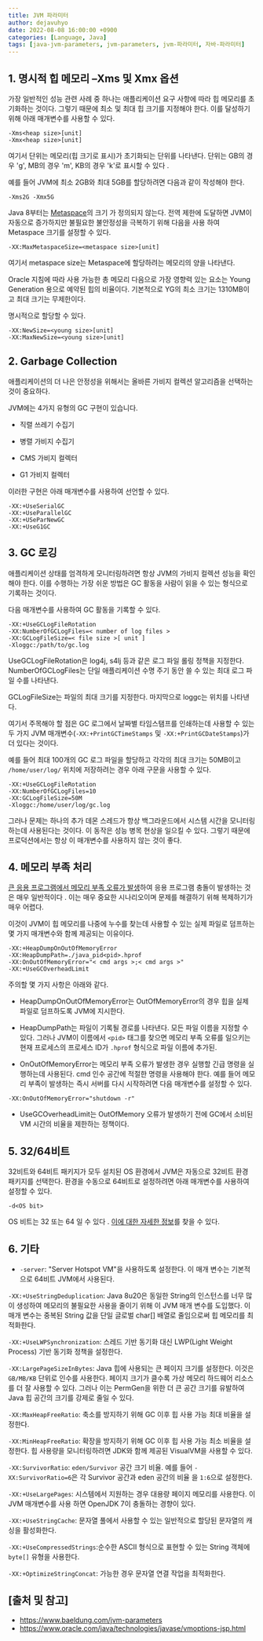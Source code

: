 ```yaml
---
title: JVM 파라미터
author: dejavuhyo
date: 2022-08-08 16:00:00 +0900
categories: [Language, Java]
tags: [java-jvm-parameters, jvm-parameters, jvm-파라미터, 자바-파라미터]
---
```


## 1. 명시적 힙 메모리 –Xms 및 Xmx 옵션
가장 일반적인 성능 관련 사례 중 하나는 애플리케이션 요구 사항에 따라 힙 메모리를 초기화하는 것이다. 그렇기 때문에 최소 및 최대 힙 크기를 지정해야 한다. 이를 달성하기 위해 아래 매개변수를 사용할 수 있다.

```text
-Xms<heap size>[unit]
-Xmx<heap size>[unit]
```

여기서 단위는 메모리(힙 크기로 표시)가 초기화되는 단위를 나타낸다. 단위는 GB의 경우 'g', MB의 경우 'm', KB의 경우 'k'로 표시할 수 있다 .

예를 들어 JVM에 최소 2GB와 최대 5GB를 할당하려면 다음과 같이 작성해야 한다.

```text
-Xms2G -Xmx5G
```

Java 8부터는 [Metaspace](https://matthung0807.blogspot.com/2019/03/about-g1-garbage-collector-permanent.html)의 크기 가 정의되지 않는다. 전역 제한에 도달하면 JVM이 자동으로 증가하지만 불필요한 불안정성을 극복하기 위해 다음을 사용 하여 Metaspace 크기를 설정할 수 있다.

```text
-XX:MaxMetaspaceSize=<metaspace size>[unit]
```

여기서 metaspace size는 Metaspace에 할당하려는 메모리의 양을 나타낸다.

Oracle 지침에 따라 사용 가능한 총 메모리 다음으로 가장 영향력 있는 요소는 Young Generation 용으로 예약된 힙의 비율이다. 기본적으로 YG의 최소 크기는 1310MB이고 최대 크기는 무제한이다.

명시적으로 할당할 수 있다.

```text
-XX:NewSize=<young size>[unit] 
-XX:MaxNewSize=<young size>[unit]
```

## 2. Garbage Collection
애플리케이션의 더 나은 안정성을 위해서는 올바른 가비지 컬렉션 알고리즘을 선택하는 것이 중요하다.

JVM에는 4가지 유형의 GC 구현이 있습니다.

* 직렬 쓰레기 수집기

* 병렬 가비지 수집기

* CMS 가비지 컬렉터

* G1 가비지 컬렉터

이러한 구현은 아래 매개변수를 사용하여 선언할 수 있다.

```text
-XX:+UseSerialGC
-XX:+UseParallelGC
-XX:+USeParNewGC
-XX:+UseG1GC
```

## 3. GC 로깅
애플리케이션 상태를 엄격하게 모니터링하려면 항상 JVM의 가비지 컬렉션 성능을 확인해야 한다. 이를 수행하는 가장 쉬운 방법은 GC 활동을 사람이 읽을 수 있는 형식으로 기록하는 것이다.

다음 매개변수를 사용하여 GC 활동을 기록할 수 있다.

```text
-XX:+UseGCLogFileRotation 
-XX:NumberOfGCLogFiles=< number of log files > 
-XX:GCLogFileSize=< file size >[ unit ]
-Xloggc:/path/to/gc.log
```

UseGCLogFileRotation은 log4j, s4lj 등과 같은 로그 파일 롤링 정책을 지정한다. NumberOfGCLogFiles는 단일 애플리케이션 수명 주기 동안 쓸 수 있는 최대 로그 파일 수를 나타낸다.

GCLogFileSize는 파일의 최대 크기를 지정한다. 마지막으로 loggc는 위치를 나타낸다.

여기서 주목해야 할 점은 GC 로그에서 날짜별 타임스탬프를 인쇄하는데 사용할 수 있는 두 가지 JVM 매개변수(`-XX:+PrintGCTimeStamps` 및 `-XX:+PrintGCDateStamps`)가 더 있다는 것이다.

예를 들어 최대 100개의 GC 로그 파일을 할당하고 각각의 최대 크기는 50MB이고 `/home/user/log/` 위치에 저장하려는 경우 아래 구문을 사용할 수 있다.

```text
-XX:+UseGCLogFileRotation  
-XX:NumberOfGCLogFiles=10
-XX:GCLogFileSize=50M 
-Xloggc:/home/user/log/gc.log
```

그러나 문제는 하나의 추가 데몬 스레드가 항상 백그라운드에서 시스템 시간을 모니터링하는데 사용된다는 것이다. 이 동작은 성능 병목 현상을 일으킬 수 있다. 그렇기 때문에 프로덕션에서는 항상 이 매개변수를 사용하지 않는 것이 좋다.

## 4. 메모리 부족 처리
[큰 응용 프로그램에서 메모리 부족 오류가 발생](https://docs.oracle.com/en/java/javase/11/docs/api/java.base/java/lang/OutOfMemoryError.html)하여 응용 프로그램 충돌이 발생하는 것은 매우 일반적이다 . 이는 매우 중요한 시나리오이며 문제를 해결하기 위해 복제하기가 매우 어렵다.

이것이 JVM이 힙 메모리를 나중에 누수를 찾는데 사용할 수 있는 실제 파일로 덤프하는 몇 가지 매개변수와 함께 제공되는 이유이다.

```text
-XX:+HeapDumpOnOutOfMemoryError 
-XX:HeapDumpPath=./java_pid<pid>.hprof
-XX:OnOutOfMemoryError="< cmd args >;< cmd args >" 
-XX:+UseGCOverheadLimit
```

주의할 몇 가지 사항은 아래와 같다.

* HeapDumpOnOutOfMemoryError는 OutOfMemoryError의 경우 힙을 실제 파일로 덤프하도록 JVM에 지시한다.

* HeapDumpPath는 파일이 기록될 경로를 나타낸다. 모든 파일 이름을 지정할 수 있다. 그러나 JVM이 이름에서 `<pid>`  태그를 찾으면 메모리 부족 오류를 일으키는 현재 프로세스의 프로세스 ID가 `.hprof` 형식으로 파일 이름에 추가된.

* OnOutOfMemoryError는 메모리 부족 오류가 발생한 경우 실행할 긴급 명령을 실행하는데 사용된다. cmd 인수 공간에 적절한 명령을 사용해야 한다. 예를 들어 메모리 부족이 발생하는 즉시 서버를 다시 시작하려면 다음 매개변수를 설정할 수 있다.

```text
-XX:OnOutOfMemoryError="shutdown -r"
```

* UseGCOverheadLimit는 OutOfMemory 오류가 발생하기 전에 GC에서 소비된 VM 시간의 비율을 제한하는 정책이다.

## 5. 32/64비트
32비트와 64비트 패키지가 모두 설치된 OS 환경에서 JVM은 자동으로 32비트 환경 패키지를 선택한다. 환경을 수동으로 64비트로 설정하려면 아래 매개변수를 사용하여 설정할 수 있다.

```text
-d<OS bit>
```

OS 비트는 32 또는 64 일 수 있다 . [이에 대한 자세한 정보](https://www.oracle.com/java/technologies/hotspotfaq.html#64bit_layering)를 찾을 수 있다.

## 6. 기타

* `-server`: "Server Hotspot VM"을 사용하도록 설정한다. 이 매개 변수는 기본적으로 64비트 JVM에서 사용된다.

`-XX:+UseStringDeduplication`: Java 8u20은 동일한 String의 인스턴스를 너무 많이 생성하여 메모리의 불필요한 사용을 줄이기 위해 이 JVM 매개 변수를 도입했다. 이 매개 변수는 중복된 String 값을 단일 글로벌 char[] 배열로 줄임으로써 힙 메모리를 최적화한다.

`-XX:+UseLWPSynchronization`: 스레드 기반 동기화 대신 LWP(Light Weight Process) 기반 동기화 정책을 설정한다.

`-XX:LargePageSizeInBytes`: Java 힙에 사용되는 큰 페이지 크기를 설정한다. 이것은 `GB/MB/KB` 단위로 인수를 사용한다. 페이지 크기가 클수록 가상 메모리 하드웨어 리소스를 더 잘 사용할 수 있다. 그러나 이는 PermGen을 위한 더 큰 공간 크기를 유발하여 Java 힙 공간의 크기를 강제로 줄일 수 있다.

`-XX:MaxHeapFreeRatio`: 축소를 방지하기 위해 GC 이후 힙 사용 가능 최대 비율을 설정한다.

`-XX:MinHeapFreeRatio`: 확장을 방지하기 위해 GC 이후 힙 사용 가능 최소 비율을 설정한다. 힙 사용량을 모니터링하려면 JDK와 함께 제공된 VisualVM을 사용할 수 있다.

`-XX:SurvivorRatio`: `eden/Survivor` 공간 크기 비율. 예를 들어 `-XX:SurvivorRatio=6`은 각 Survivor 공간과 eden 공간의 비율 을 `1:6`으로 설정한다.

`-XX:+UseLargePages`: 시스템에서 지원하는 경우 대용량 페이지 메모리를 사용한다. 이 JVM 매개변수를 사용 하면 OpenJDK 7이 충돌하는 경향이 있다.

`-XX:+UseStringCache`: 문자열 풀에서 사용할 수 있는 일반적으로 할당된 문자열의 캐싱을 활성화한다.

`-XX:+UseCompressedStrings`:순수한 ASCII 형식으로 표현할 수 있는 String 객체에 `byte[]` 유형을 사용한다.

`-XX:+OptimizeStringConcat`: 가능한 경우 문자열 연결 작업을 최적화한다.

## [출처 및 참고]
* <https://www.baeldung.com/jvm-parameters>
* <https://www.oracle.com/java/technologies/javase/vmoptions-jsp.html>

